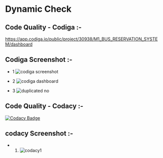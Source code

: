 # Dynamic Check

## Code Quality - Codiga :-
https://app.codiga.io/public/project/30938/M1_BUS_RESERVATION_SYSTEM/dashboard

## Codiga Screenshot :-

* 1 ![codiga screenshot](https://user-images.githubusercontent.com/98845934/153364176-f881c3e7-7dc1-46b6-a3b2-7f171a1377cc.png)

* 2 ![codiga dashboard](https://user-images.githubusercontent.com/98845934/153391776-116ea965-4cce-4747-9641-4c4b6943091f.png)

* 3 ![duplicated no](https://user-images.githubusercontent.com/98845934/153391790-08e8d968-0696-4d3d-8cc1-5d9deb64613e.png)



## Code Quality - Codacy :- 
[![Codacy Badge](https://app.codacy.com/project/badge/Grade/c5a12606f2724bbbb82bba55d3340c0e)](https://www.codacy.com/gh/vikash2839/M1_BUS_RESERVATION_SYSTEM/dashboard?utm_source=github.com&amp;utm_medium=referral&amp;utm_content=vikash2839/M1_BUS_RESERVATION_SYSTEM&amp;utm_campaign=Badge_Grade)

## codacy Screenshot :-

* 1. ![codacy1](https://user-images.githubusercontent.com/98845934/153395029-a20fced5-5c89-4705-9f84-ee19f40dbb00.png)

